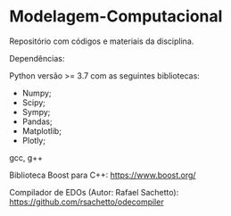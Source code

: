 # Modelagem-Computacional
Repositório com códigos e materiais da disciplina.

Dependências: 

Python versão >= 3.7 com as seguintes bibliotecas: 
  - Numpy; 
  - Scipy;
  - Sympy;
  - Pandas;
  - Matplotlib;
  - Plotly;

gcc, g++ 

Biblioteca Boost para C++: https://www.boost.org/

Compilador de EDOs (Autor: Rafael Sachetto): https://github.com/rsachetto/odecompiler
